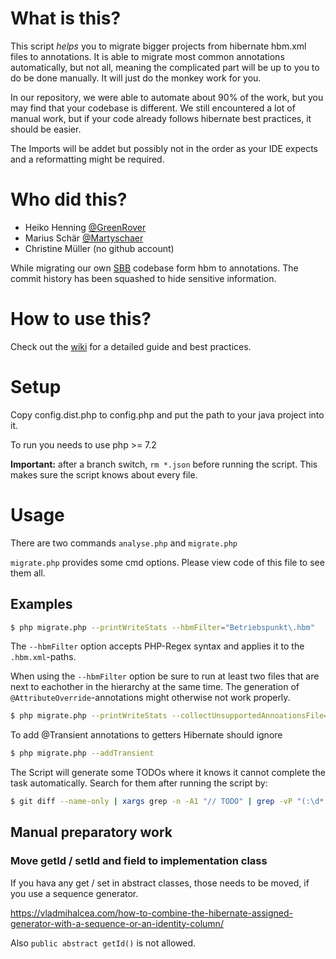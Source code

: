 # What is this?
This script *helps* you to migrate bigger projects from hibernate hbm.xml files to annotations.
It is able to migrate most common annotations automatically, but not all, meaning the complicated part will be up to you to do be done manually.
It will just do the monkey work for you.

In our repository, we were able to automate about 90% of the work, but you may find that your codebase is different.
We still encountered a lot of manual work, but if your code already follows hibernate best practices, it should be easier.

The Imports will be addet but possibly not in the order as your IDE expects and a reformatting might be required.

# Who did this?
- Heiko Henning [@GreenRover](https://github.com/GreenRover)
- Marius Schär [@Martyschaer](https://gitlab.com/martyschaer)
- Christine Müller (no github account)

While migrating our own [SBB](https://github.com/SchweizerischeBundesbahnen) codebase form hbm to annotations.
The commit history has been squashed to hide sensitive information. 

# How to use this?
Check out the [wiki](https://github.com/SchweizerischeBundesbahnen/hibernate_hbm2annotation/wiki) for a detailed guide and best practices.

# Setup

Copy config.dist.php to config.php and put the path to your java project into it.

To run you needs to use php >= 7.2

**Important:** after a branch switch, `rm *.json` before running the script. This makes sure the script knows about every file.

# Usage

There are two commands `analyse.php` and `migrate.php`

`migrate.php` provides some cmd options. Please view code of this file to see them all.

## Examples

```bash
$ php migrate.php --printWriteStats --hbmFilter="Betriebspunkt\.hbm"
```

The `--hbmFilter` option accepts PHP-Regex syntax and applies it to the `.hbm.xml`-paths.

When using the `--hbmFilter` option be sure to run at least two files that are next to eachother in the hierarchy at the same time.
The generation of `@AttributeOverride`-annotations might otherwise not work properly.

```bash
$ php migrate.php --printWriteStats --collectUnsupportedAnnoationsFile="C:/devsbb/tmp/annotations_not.txt"
```

To add @Transient annotations to getters Hibernate should ignore
```bash
$ php migrate.php --addTransient
```

The Script will generate some TODOs where it knows it cannot complete the task automatically. Search for them after running the script by:
```bash
$ git diff --name-only | xargs grep -n -A1 "// TODO" | grep -vP "(:\d*:|--)"
```

## Manual preparatory work

### Move getId / setId and field to implementation class

If you hava any get / set in abstract classes, those needs to be moved, if you use a sequence generator.

https://vladmihalcea.com/how-to-combine-the-hibernate-assigned-generator-with-a-sequence-or-an-identity-column/

Also `public abstract getId()` is not allowed.

